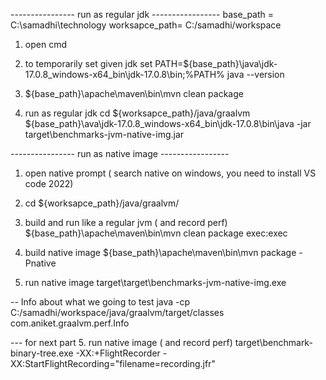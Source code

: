 ----------------  run as regular jdk -----------------
base_path = C:\samadhi\technology
worksapce_path= C:/samadhi/workspace

1. open cmd
2. to temporarily set given jdk
    set PATH=${base_path}\java\jdk-17.0.8_windows-x64_bin\jdk-17.0.8\bin;%PATH%
    java --version
3. ${base_path}\apache\maven\bin\mvn clean package

4. run as regular jdk
    cd ${worksapce_path}/java/graalvm
    ${base_path}\ava\jdk-17.0.8_windows-x64_bin\jdk-17.0.8\bin\java -jar target\benchmarks-jvm-native-img.jar

----------------  run as native image -----------------
1. open native prompt ( search native on windows, you need to install VS code 2022)

2. cd ${worksapce_path}/java/graalvm/

3. build and run like a regular jvm ( and record perf) 
    ${base_path}\apache\maven\bin\mvn clean package exec:exec

4. build native image
    ${base_path}\apache\maven\bin\mvn package -Pnative
5. run native image
    target\target\benchmarks-jvm-native-img.exe

-- Info about what we going to test
java -cp C:/samadhi/workspace/java/graalvm/target/classes com.aniket.graalvm.perf.Info


--- for next part 
5. run native image ( and record perf)
    target\benchmark-binary-tree.exe -XX:+FlightRecorder -XX:StartFlightRecording="filename=recording.jfr"
